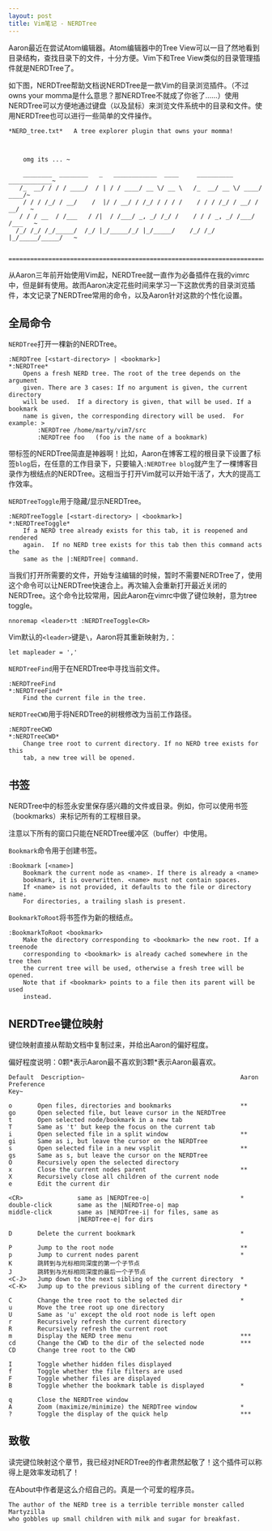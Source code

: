 ```yaml
---
layout: post
title: Vim笔记 - NERDTree
---
```


Aaron最近在尝试Atom编辑器。Atom编辑器中的Tree View可以一目了然地看到目录结构，查找目录下的文件，十分方便。Vim下和Tree View类似的目录管理插件就是NERDTree了。

如下图，NERDTree帮助文档说NERDTree是一款Vim的目录浏览插件。（不过owns your momma是什么意思？那NERDTree不就成了你爸了……）使用NERDTree可以方便地通过键盘（以及鼠标）来浏览文件系统中的目录和文件。使用NERDTree也可以进行一些简单的文件操作。

```vim
*NERD_tree.txt*   A tree explorer plugin that owns your momma!



    omg its ... ~

    ________  ________   _   ____________  ____     __________  ____________~
   /_  __/ / / / ____/  / | / / ____/ __ \/ __ \   /_  __/ __ \/ ____/ ____/~
    / / / /_/ / __/    /  |/ / __/ / /_/ / / / /    / / / /_/ / __/ / __/   ~
   / / / __  / /___   / /|  / /___/ _, _/ /_/ /    / / / _, _/ /___/ /___   ~
  /_/ /_/ /_/_____/  /_/ |_/_____/_/ |_/_____/    /_/ /_/ |_/_____/_____/   ~


==============================================================================
```

从Aaron三年前开始使用Vim起，NERDTree就一直作为必备插件在我的vimrc中，但是鲜有使用。故而Aaron决定花些时间来学习一下这款优秀的目录浏览插件，本文记录了NERDTree常用的命令，以及Aaron针对这款的个性化设置。

<!--more-->

## 全局命令

`NERDTree`打开一棵新的NERDTree。

```vim
:NERDTree [<start-directory> | <bookmark>]                         *:NERDTree*
    Opens a fresh NERD tree. The root of the tree depends on the argument
    given. There are 3 cases: If no argument is given, the current directory
    will be used.  If a directory is given, that will be used. If a bookmark
    name is given, the corresponding directory will be used.  For example: >
        :NERDTree /home/marty/vim7/src
        :NERDTree foo   (foo is the name of a bookmark)
```

带标签的NERDTree简直是神器啊！比如，Aaron在博客工程的根目录下设置了标签`blog`后，在任意的工作目录下，只要输入`:NERDTree blog`就产生了一棵博客目录作为根结点的NERDTree。这相当于打开Vim就可以开始干活了，大大的提高工作效率。

`NERDTreeToggle`用于隐藏/显示NERDTree。

```vim
:NERDTreeToggle [<start-directory> | <bookmark>]             *:NERDTreeToggle*
    If a NERD tree already exists for this tab, it is reopened and rendered
    again.  If no NERD tree exists for this tab then this command acts the
    same as the |:NERDTree| command.
```

当我们打开所需要的文件，开始专注编辑的时候，暂时不需要NERDTree了，使用这个命令可以让NERDTree快速合上。再次输入会重新打开最近关闭的NERDTree。这个命令比较常用，因此Aaron在vimrc中做了键位映射，意为tree toggle。

```vim
nnoremap <leader>tt :NERDTreeToggle<CR>
```

Vim默认的`<leader>`键是`\`，Aaron将其重新映射为`,`：

```vim
let mapleader = ','
```

`NERDTreeFind`用于在NERDTree中寻找当前文件。

``` vim
:NERDTreeFind                                                  *:NERDTreeFind*
    Find the current file in the tree.
```

`NERDTreeCWD`用于将NERDTree的树根修改为当前工作路径。

```vim
:NERDTreeCWD                                                    *:NERDTreeCWD*
    Change tree root to current directory. If no NERD tree exists for this
    tab, a new tree will be opened.
```

## 书签

NERDTree中的标签永安里保存感兴趣的文件或目录。例如，你可以使用书签（bookmarks）来标记所有的工程根目录。

注意以下所有的窗口只能在NERDTree缓冲区（buffer）中使用。

`Bookmark`命令用于创建书签。

```vim
:Bookmark [<name>]
    Bookmark the current node as <name>. If there is already a <name>
    bookmark, it is overwritten. <name> must not contain spaces.
    If <name> is not provided, it defaults to the file or directory name.
    For directories, a trailing slash is present.
```

`BookmarkToRoot`将书签作为新的根结点。

```vim
:BookmarkToRoot <bookmark>
    Make the directory corresponding to <bookmark> the new root. If a treenode
    corresponding to <bookmark> is already cached somewhere in the tree then
    the current tree will be used, otherwise a fresh tree will be opened.
    Note that if <bookmark> points to a file then its parent will be used
    instead.
```

## NERDTree键位映射

键位映射直接从帮助文档中复制过来，并给出Aaron的偏好程度。

偏好程度说明：0颗\*表示Aaron最不喜欢到3颗\*表示Aaron最喜欢。

```
Default  Description~                                           Aaron Preference 
Key~

o       Open files, directories and bookmarks                   **
go      Open selected file, but leave cursor in the NERDTree     
t       Open selected node/bookmark in a new tab                 
T       Same as 't' but keep the focus on the current tab        
i       Open selected file in a split window                    ** 
gi      Same as i, but leave the cursor on the NERDTree          
s       Open selected file in a new vsplit                      ** 
gs      Same as s, but leave the cursor on the NERDTree          
O       Recursively open the selected directory                  
x       Close the current nodes parent                          ** 
X       Recursively close all children of the current node       
e       Edit the current dir                                     

<CR>               same as |NERDTree-o|                         * 
double-click       same as the |NERDTree-o| map 
middle-click       same as |NERDTree-i| for files, same as
                   |NERDTree-e| for dirs 

D       Delete the current bookmark                             * 

P       Jump to the root node                                   ** 
p       Jump to current nodes parent                            *
K       跳转到与光标相同深度的第一个子节点
J       跳转到与光标相同深度的最后一个子节点
<C-J>   Jump down to the next sibling of the current directory  * 
<C-K>   Jump up to the previous sibling of the current directory *

C       Change the tree root to the selected dir                *
u       Move the tree root up one directory                      
U       Same as 'u' except the old root node is left open        
r       Recursively refresh the current directory                
R       Recursively refresh the current root                     
m       Display the NERD tree menu                              *** 
cd      Change the CWD to the dir of the selected node          *** 
CD      Change tree root to the CWD                              

I       Toggle whether hidden files displayed                    
f       Toggle whether the file filters are used                 
F       Toggle whether files are displayed                       
B       Toggle whether the bookmark table is displayed          * 

q       Close the NERDTree window                                
A       Zoom (maximize/minimize) the NERDTree window            * 
?       Toggle the display of the quick help                    *** 
```

## 致敬

读完键位映射这个章节，我已经对NERDTree的作者肃然起敬了！这个插件可以称得上是效率发动机了！

在About中作者是这么介绍自己的。真是一个可爱的程序员。

```
The author of the NERD tree is a terrible terrible monster called Martyzilla
who gobbles up small children with milk and sugar for breakfast.
```

